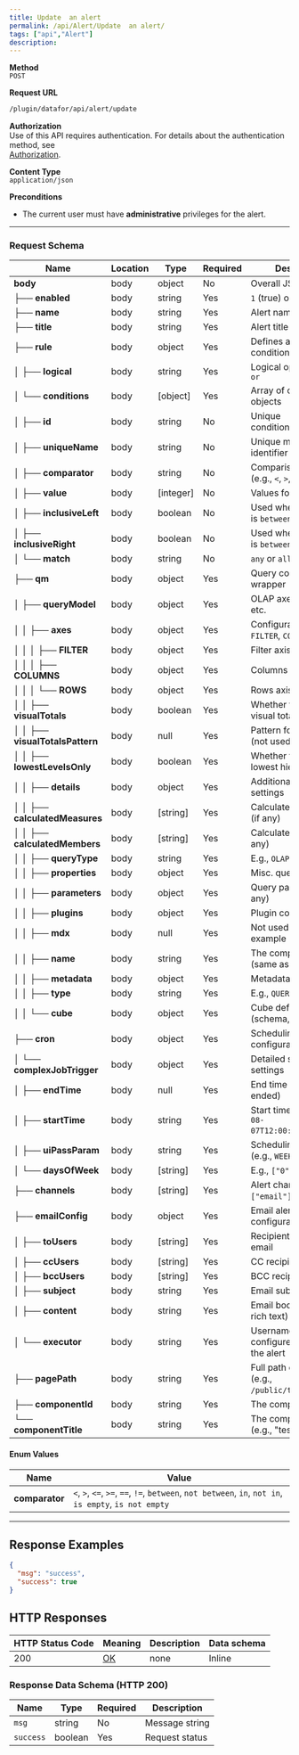 ```yaml
---
title: Update  an alert
permalink: /api/Alert/Update  an alert/
tags: ["api","Alert"]
description: 
---
```


**Method**  
`POST`

**Request URL**
```html
/plugin/datafor/api/alert/update
```

**Authorization**  
Use of this API requires authentication. For details about the authentication method, see  
[Authorization](/api/index/#_5-authentication-security).

**Content Type**  
`application/json`

**Preconditions**
- The current user must have **administrative** privileges for the alert.

---

### **Request Schema**

| Name          | Location | Type     | Required | Description                                          |
|---------------|----------|----------|----------|------------------------------------------------------|
| **body**      | body     | object   | No       | Overall JSON payload                                 |
| ├── **enabled**         | body | string   | Yes  | `1` (true) or `0` (false)                            |
| ├── **name**            | body | string   | Yes  | Alert name                                           |
| ├── **title**           | body | string   | Yes  | Alert title                                          |
| ├── **rule**            | body | object   | Yes  | Defines alert conditions                             |
| │   ├── **logical**         | body | string   | Yes  | Logical operator: `and` or `or`                      |
| │   └── **conditions**      | body | [object] | Yes  | Array of condition objects                           |
| │       ├── **id**            | body | string   | No  | Unique condition/measure ID                          |
| │       ├── **uniqueName**    | body | string   | No  | Unique measure identifier                            |
| │       ├── **comparator**    | body | string   | No  | Comparison operator (e.g., `<`, `>`, `==`, etc.)     |
| │       ├── **value**         | body | [integer]| No  | Values for comparison                                |
| │       ├── **inclusiveLeft** | body | boolean  | No  | Used when comparator is `between`/`not between`      |
| │       ├── **inclusiveRight**| body | boolean  | No  | Used when comparator is `between`/`not between`      |
| │       └── **match**         | body | string   | No  | `any` or `all` (default: `any`)                      |
| ├── **qm**               | body | object   | Yes  | Query configuration wrapper                          |
| │   ├── **queryModel**   | body | object   | Yes  | OLAP axes, measures, etc.                            |
| │   │   ├── **axes**     | body | object   | Yes  | Configuration for `FILTER`, `COLUMNS`, `ROWS`        |
| │   │   │   ├── **FILTER**   | body | object | Yes | Filter axis                                          |
| │   │   │   ├── **COLUMNS**  | body | object | Yes | Columns axis                                         |
| │   │   │   └── **ROWS**     | body | object | Yes | Rows axis                                            |
| │   │   ├── **visualTotals**        | body | boolean | Yes | Whether to enable visual totals                      |
| │   │   ├── **visualTotalsPattern** | body | null    | Yes | Pattern for visual totals (not used if `false`)      |
| │   │   ├── **lowestLevelsOnly**    | body | boolean | Yes | Whether to only show lowest hierarchy levels         |
| │   │   ├── **details**             | body | object  | Yes | Additional detail settings                           |
| │   │   ├── **calculatedMeasures**  | body | [string]| Yes | Calculated measures (if any)                         |
| │   │   ├── **calculatedMembers**   | body | [string]| Yes | Calculated members (if any)                          |
| │   │   ├── **queryType**           | body | string  | Yes | E.g., `OLAP`                                         |
| │   │   ├── **properties**          | body | object  | Yes | Misc. query properties                               |
| │   │   ├── **parameters**          | body | object  | Yes | Query parameters (if any)                            |
| │   │   ├── **plugins**             | body | object  | Yes | Plugin configuration                                 |
| │   │   ├── **mdx**                 | body | null    | Yes | Not used in this example                             |
| │   │   ├── **name**                | body | string  | Yes | The component ID (same as `componentId`)             |
| │   │   ├── **metadata**            | body | object  | Yes | Metadata object                                      |
| │   │   ├── **type**                | body | string  | Yes | E.g., `QUERYMODEL`                                   |
| │   │   └── **cube**                | body | object  | Yes | Cube definition (schema, catalog, etc.)              |
| ├── **cron**             | body | object   | Yes  | Scheduling configuration                             |
| │   └── **complexJobTrigger**  | body | object | Yes | Detailed scheduling settings                         |
| │       ├── **endTime**       | body | null  | Yes | End time (null if open-ended)                        |
| │       ├── **startTime**     | body | string| Yes | Start time (e.g., `2024-08-07T12:00:00.000+08:00`)   |
| │       ├── **uiPassParam**   | body | string| Yes | Scheduling frequency (e.g., `WEEKLY`)                |
| │       └── **daysOfWeek**    | body | [string]| Yes | E.g., `["0"]` for Sunday                             |
| ├── **channels**         | body | [string] | Yes | Alert channels (e.g., `["email"]`)                   |
| ├── **emailConfig**      | body | object   | Yes | Email alert configuration                            |
| │   ├── **toUsers**    | body | [string] | Yes | Recipients of the alert email                        |
| │   ├── **ccUsers**    | body | [string] | Yes | CC recipients                                        |
| │   ├── **bccUsers**   | body | [string] | Yes | BCC recipients                                       |
| │   ├── **subject**    | body | string   | Yes | Email subject                                        |
| │   ├── **content**    | body | string   | Yes | Email body (plain or rich text)                      |
| │   └── **executor**   | body | string   | Yes | Username who configures or triggers the alert        |
| ├── **pagePath**        | body | string   | Yes | Full path of the page (e.g., `/public/test.datafor`) |
| ├── **componentId**     | body | string   | Yes | The component’s ID                                   |
| └── **componentTitle**  | body | string   | Yes | The component title (e.g., "test")                   |

#### **Enum Values**

| Name             | Value                                                          |
|------------------|---------------------------------------------------------------|
| **comparator**   | `<`, `>`, `<=`, `>=`, `==`, `!=`, `between`, `not between`, `in`, `not in`, `is empty`, `is not empty` |

---

## **Response Examples**

```json
{
  "msg": "success",
  "success": true
}
```

## **HTTP Responses**

| HTTP Status Code | Meaning                                                                 | Description | Data schema |
|------------------|-------------------------------------------------------------------------|------------|------------|
| 200              | [OK](https://tools.ietf.org/html/rfc7231#section-6.3.1)                | none       | Inline     |

### **Response Data Schema (HTTP 200)**

| Name      | Type    | Required | Description    |
|-----------|---------|----------|----------------|
| `msg`     | string  | No       | Message string |
| `success` | boolean | Yes      | Request status |